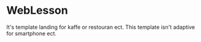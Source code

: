 # WebLesson

It's template landing for kaffe or restouran ect.
This template isn't adaptive for smartphone ect.